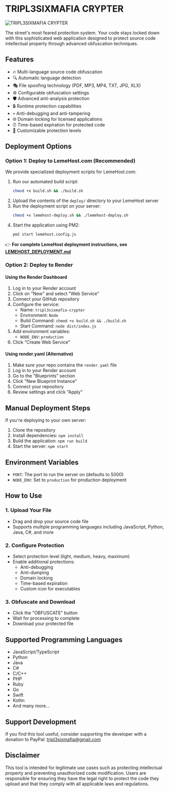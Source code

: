 # TRIPL3SIXMAFIA CRYPTER

![TRIPL3SIXMAFIA CRYPTER](client/public/logo.png)

The street's most feared protection system. Your code stays locked down with this sophisticated web application designed to protect source code intellectual property through advanced obfuscation techniques.

## Features

- 🔥 Multi-language source code obfuscation
- 🔍 Automatic language detection
- 🎭 File spoofing technology (PDF, MP3, MP4, TXT, JPG, XLX)
- ⚙️ Configurable obfuscation settings
- 🛡️ Advanced anti-analysis protection
- 🔒 Runtime protection capabilities
- 💀 Anti-debugging and anti-tampering
- 🌐 Domain locking for licensed applications
- ⏰ Time-based expiration for protected code
- 🎯 Customizable protection levels

## Deployment Options

### Option 1: Deploy to LemeHost.com (Recommended)

We provide specialized deployment scripts for LemeHost.com:

1. Run our automated build script:
   ```bash
   chmod +x build.sh && ./build.sh
   ```
2. Upload the contents of the `deploy/` directory to your LemeHost server
3. Run the deployment script on your server:
   ```bash
   chmod +x lemehost-deploy.sh && ./lemehost-deploy.sh
   ```
4. Start the application using PM2:
   ```bash
   pm2 start lemehost.config.js
   ```

👉 **For complete LemeHost deployment instructions, see [LEMEHOST_DEPLOYMENT.md](LEMEHOST_DEPLOYMENT.md)**

### Option 2: Deploy to Render

#### Using the Render Dashboard

1. Log in to your Render account
2. Click on "New" and select "Web Service"
3. Connect your GitHub repository
4. Configure the service:
   - Name: `tripl3sixmafia-crypter`
   - Environment: `Node`
   - Build Command: `chmod +x build.sh && ./build.sh`
   - Start Command: `node dist/index.js`
5. Add environment variables:
   - `NODE_ENV`: `production`
6. Click "Create Web Service"

#### Using render.yaml (Alternative)

1. Make sure your repo contains the `render.yaml` file
2. Log in to your Render account
3. Go to the "Blueprints" section
4. Click "New Blueprint Instance"
5. Connect your repository
6. Review settings and click "Apply"

## Manual Deployment Steps

If you're deploying to your own server:

1. Clone the repository
2. Install dependencies: `npm install`
3. Build the application: `npm run build`
4. Start the server: `npm start`

## Environment Variables

- `PORT`: The port to run the server on (defaults to 5000)
- `NODE_ENV`: Set to `production` for production deployment

## How to Use

### 1. Upload Your File
- Drag and drop your source code file
- Supports multiple programming languages including JavaScript, Python, Java, C#, and more

### 2. Configure Protection
- Select protection level (light, medium, heavy, maximum)
- Enable additional protections:
  - Anti-debugging
  - Anti-dumping
  - Domain locking
  - Time-based expiration
  - Custom icon for executables
  
### 3. Obfuscate and Download
- Click the "OBFUSCATE" button
- Wait for processing to complete
- Download your protected file

## Supported Programming Languages
- JavaScript/TypeScript
- Python
- Java
- C#
- C/C++
- PHP
- Ruby
- Go
- Swift
- Kotlin
- And many more...

## Support Development

If you find this tool useful, consider supporting the developer with a donation to PayPal: tripl3sixmafia@gmail.com

## Disclaimer

This tool is intended for legitimate use cases such as protecting intellectual property and preventing unauthorized code modification. Users are responsible for ensuring they have the legal right to protect the code they upload and that they comply with all applicable laws and regulations.